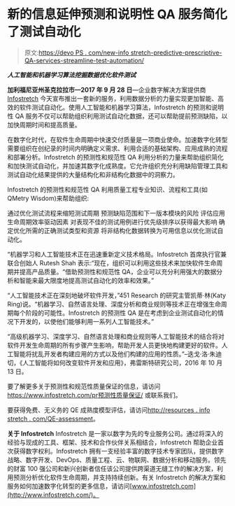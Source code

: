 # 新的信息延伸预测和说明性 QA 服务简化了测试自动化

> 原文:[https://devo PS . com/new-info stretch-predictive-prescriptive-QA-services-streamline-test-automation/](https://devops.com/new-infostretch-predictive-prescriptive-qa-services-streamline-test-automation/)

***人工智能和机器学习算法挖掘数据优化软件测试***

**加利福尼亚州圣克拉拉市—2017 年 9 月 28 日**—企业数字解决方案提供商 [Infostretch](http://www.infostretch.com/) 今天宣布推出一套新的服务，利用数据分析的力量实现更加智能、高效的软件测试自动化。使用人工智能和机器学习算法，Infostretch 的预测和说明性 QA 服务不仅可以帮助组织利用测试自动化数据，还可以帮助提前预测缺陷，以加快周期时间和提高质量。

在数字化时代，在软件生命周期中快速交付质量是一项商业使命。加速数字化转型需要组织在创纪录的时间内明确定义需求、利用合适的基础架构、应用成熟的流程和部署分析。Infostretch 的预测性和规范性 QA 利用分析的力量来帮助组织简化和加快测试自动化，并加速其数字化成熟度。它允许组织充分利用缺陷管理工具和测试自动化结果提供的大量结构化和非结构化数据中的洞察力。

Infostretch 的预测性和规范性 QA 利用质量工程专业知识、流程和工具(如 QMetry Wisdom)来帮助组织:

通过优化测试流程来缩短测试周期
预测缺陷范围和下一版本模块的风险
评估应用生命周期效率驱动因素
对表现不佳的测试用例进行优先级排序以获得最大影响
确定优化所需的正确测试类型和资源
将非结构化数据转换为可用信息以优化测试自动化。

“机器学习和人工智能技术正在迅速重新定义技术格局。Infostretch 首席执行官兼联合创始人 Rutesh Shah 表示:“现在，组织可以利用这些技术来加快软件生命周期并提高产品质量。“借助预测性和规范性 QA，企业可以充分利用强大的数据分析和智能来最大限度地提高测试自动化的效率和效果。”

“人工智能技术正在深刻地破坏软件开发，”451 Research 的研究主管凯蒂·林(Katy Ring)说。“机器学习、自然语言处理、深度分析和商业规则等技术正在增强生命周期每个阶段的可能性。Infostretch 的预测性 QA 是在考虑到企业测试自动化的情况下开发的，以使他们能够利用一系列人工智能技术。”

“高级机器学习、深度学习、自然语言处理和商业规则等人工智能技术的结合将对软件开发生命周期的所有步骤产生影响，帮助开发人员更快地构建更好的软件。人工智能将扰乱开发者构建应用的方式以及他们构建的应用的性质。”–迭戈·洛·朱迪切，《人工智能将如何改变软件开发和应用》，弗雷斯特研究公司，2016 年 10 月 13 日。

要了解更多关于预测性和规范性质量保证的信息，请访问[https://www.infostretch.com/pr<wbr>预测性质量保证/](https://www.infostretch.com/predictive-quality-assurance/) 或联系我们。

要获得免费、无义务的 QE 成熟度模型评估，请访问[http://resources . info stretch . c<wbr>om/QE-assessment](http://resources.infostretch.com/qe-assessment)。

**关于 Infostretch**
Infostretch 是一家以数字为先的专业服务公司。通过将深入的经验与现成的工具、框架、技术和合作伙伴关系相结合，Infostretch 帮助企业首次获得数字权利。Infostretch 拥有一支经验丰富的数字技术专家团队，提供数字战略、数字开发、DevOps、质量工程、云、物联网、数据分析和移动服务。领先的财富 100 强公司和新兴创新者信任该公司提供跨渠道无缝工作的解决方案，利用预测分析优化软件生命周期，并支持持续创新。有关 Infostretch 的解决方案和服务如何加速数字化转型的更多信息，请访问[www.infostretch.com](http://www.infostretch.com/)。